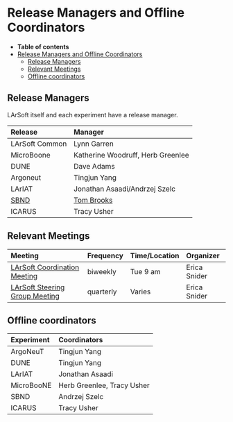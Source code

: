 Release Managers and Offline Coordinators
========================================================================================

-   **Table of contents**
-   [Release Managers and Offline Coordinators](#Release-Managers-and-Offline-Coordinators)
    -   [Release Managers](#Release-Managers)
    -   [Relevant Meetings](#Relevant-Meetings)
    -   [Offline coordinators](#Offline-coordinators)

Release Managers
--------------------------------------

LArSoft itself and each experiment have a release manager.

|Release|Manager|
|:------|:------|
|LArSoft Common|Lynn Garren|
|MicroBoone|Katherine Woodruff, Herb Greenlee|
|DUNE|Dave Adams|
|Argoneut|Tingjun Yang|
|LArIAT|Jonathan Asaadi/Andrzej Szelc|
|[SBND](/redmine/projects/sbndcode/wiki)|[Tom Brooks](/redmine/projects/sbndcode/wiki/List_of_SBND_code_releases)|
|ICARUS|Tracy Usher|

Relevant Meetings
----------------------------------------

|Meeting|Frequency|Time/Location|Organizer|
|:------|:--------|:------------|:--------|
|[LArSoft Coordination Meeting](https://indico.fnal.gov/categoryDisplay.py?categId=405)|biweekly|Tue 9 am|Erica Snider|
|[LArSoft Steering Group Meeting](https://indico.fnal.gov/categoryDisplay.py?categId=234)|quarterly|Varies|Erica Snider|

Offline coordinators
----------------------------------------------

|Experiment|Coordinators|
|:---------|:-----------|
|ArgoNeuT|Tingjun Yang|
|DUNE|Tingjun Yang|
|LArIAT|Jonathan Asaadi|
|MicroBooNE|Herb Greenlee, Tracy Usher|
|SBND|Andrzej Szelc|
|ICARUS|Tracy Usher|
